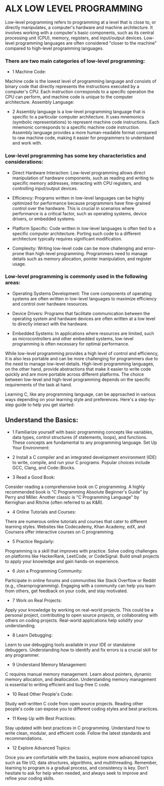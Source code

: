# ALX LOW LEVEL PROGRAMMING

Low-level programming refers to programming at a level that is close to, or directly manipulates, a computer's hardware and machine architecture. It involves working with a computer's basic components, such as its central processing unit (CPU), memory, registers, and input/output devices. Low-level programming languages are often considered "closer to the machine" compared to high-level programming languages.

### There are two main categories of low-level programming:

* 1 Machine Code:

Machine code is the lowest level of programming language and consists of binary code that directly represents the instructions executed by a computer's CPU. Each instruction corresponds to a specific operation the CPU can perform, and machine code is unique to the computer architecture.
Assembly Language:

* 2 Assembly language is a low-level programming language that is specific to a particular computer architecture. It uses mnemonics (symbolic representations) to represent machine code instructions. Each mnemonic corresponds to a specific machine code instruction. Assembly language provides a more human-readable format compared to raw machine code, making it easier for programmers to understand and work with.

### Low-level programming has some key characteristics and considerations:

* Direct Hardware Interaction: Low-level programming allows direct manipulation of hardware components, such as reading and writing to specific memory addresses, interacting with CPU registers, and controlling input/output devices.

* Efficiency: Programs written in low-level languages can be highly optimized for performance because programmers have fine-grained control over the hardware. This is crucial in scenarios where performance is a critical factor, such as operating systems, device drivers, or embedded systems.

* Platform Specific: Code written in low-level languages is often tied to a specific computer architecture. Porting such code to a different architecture typically requires significant modification.

* Complexity: Writing low-level code can be more challenging and error-prone than high-level programming. Programmers need to manage details such as memory allocation, pointer manipulation, and register usage.

### Low-level programming is commonly used in the following areas:

* Operating Systems Development: The core components of operating systems are often written in low-level languages to maximize efficiency and control over hardware resources.

* Device Drivers: Programs that facilitate communication between the operating system and hardware devices are often written at a low level to directly interact with the hardware.

* Embedded Systems: In applications where resources are limited, such as microcontrollers and other embedded systems, low-level programming is often necessary for optimal performance.

While low-level programming provides a high level of control and efficiency, it is also less portable and can be more challenging for programmers due to the need to manage low-level details. High-level programming languages, on the other hand, provide abstractions that make it easier to write code quickly and are more portable across different platforms. The choice between low-level and high-level programming depends on the specific requirements of the task at hand.


Learning C, like any programming language, can be approached in various ways depending on your learning style and preferences. Here's a step-by-step guide to help you get started:

## Understand the Basics:

* 1 Familiarize yourself with basic programming concepts like variables, data types, control structures (if statements, loops), and functions. These concepts are fundamental to any programming language.
Set Up Your Environment:

* 2 Install a C compiler and an integrated development environment (IDE) to write, compile, and run your C programs. Popular choices include GCC, Clang, and Code::Blocks.

* 3 Read a Good Book:

Consider reading a comprehensive book on C programming. A highly recommended book is "C Programming Absolute Beginner's Guide" by Perry and Miller. Another classic is "C Programming Language" by Kernighan and Ritchie (often referred to as K&R).

* 4 Online Tutorials and Courses:

There are numerous online tutorials and courses that cater to different learning styles. Websites like Codecademy, Khan Academy, edX, and Coursera offer interactive courses on C programming.

* 5 Practice Regularly:

Programming is a skill that improves with practice. Solve coding challenges on platforms like HackerRank, LeetCode, or CodeSignal. Build small projects to apply your knowledge and gain hands-on experience.

* 6 Join a Programming Community:

Participate in online forums and communities like Stack Overflow or Reddit (e.g., r/learnprogramming). Engaging with a community can help you learn from others, get feedback on your code, and stay motivated.

* 7 Work on Real Projects:

Apply your knowledge by working on real-world projects. This could be a personal project, contributing to open source projects, or collaborating with others on coding projects. Real-world applications help solidify your understanding.

* 8 Learn Debugging:

Learn to use debugging tools available in your IDE or standalone debuggers. Understanding how to identify and fix errors is a crucial skill for any programmer.

* 9 Understand Memory Management:

C requires manual memory management. Learn about pointers, dynamic memory allocation, and deallocation. Understanding memory management is essential to writing efficient and bug-free C code.

* 10 Read Other People's Code:

Study well-written C code from open source projects. Reading other people's code can expose you to different coding styles and best practices.

* 11 Keep Up with Best Practices:

Stay updated with best practices in C programming. Understand how to write clean, modular, and efficient code. Follow the latest standards and recommendations.

* 12 Explore Advanced Topics:

Once you are comfortable with the basics, explore more advanced topics such as file I/O, data structures, algorithms, and multithreading.
Remember, learning to program is a gradual process, and consistency is key. Don't hesitate to ask for help when needed, and always seek to improve and refine your coding skills.
